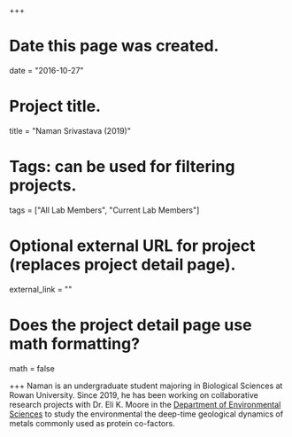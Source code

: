 +++
# Date this page was created.
date = "2016-10-27"

# Project title.
title = "Naman Srivastava (2019)"

# Tags: can be used for filtering projects.
tags = ["All Lab Members", "Current Lab Members"]

# Optional external URL for project (replaces project detail page).
external_link = ""

# Does the project detail page use math formatting?
math = false


+++
Naman is an undergraduate student majoring in Biological Sciences at Rowan University. Since 2019, he has been working on collaborative research projects with Dr. Eli K. Moore in the [Department of Environmental Sciences](https://earth.rowan.edu/departments/Environmental%20Science/faculty/index.html) to study the environmental the deep-time geological dynamics of metals commonly used as protein co-factors. 


